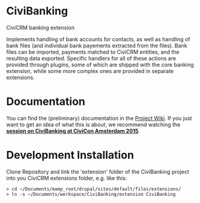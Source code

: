 CiviBanking
===========

CiviCRM banking extension

Implements handling of bank accounts for contacts, as well as handling of bank files (and individual bank payements extracted from the files). Bank files can be imported, payments matched to CiviCRM entities, and the resulting data exported. Specific handlers for all of these actions are provided through plugins, some of which are shipped with the core banking extension, while some more complex ones are provided in separate extensions.


Documentation
=============

You can find the (preliminary) documentation in the [Project Wiki](https://github.com/Project60/CiviBanking/wiki). If you just want to get an idea of what this is about, we recommend watching the [**session on CiviBanking at CiviCon Amsterdam 2015**](https://vimeo.com/143368850).


Development Installation
========================

Clone Repository and link the 'extension' folder of the CiviBanking project into you CiviCRM extensions folder, e.g. like this:
```
> cd ~/Documents/mamp_root/drupal/sites/default/files/extensions/
> ln -s ~/Documents/workspace/CiviBanking/extension CiviBanking
```
